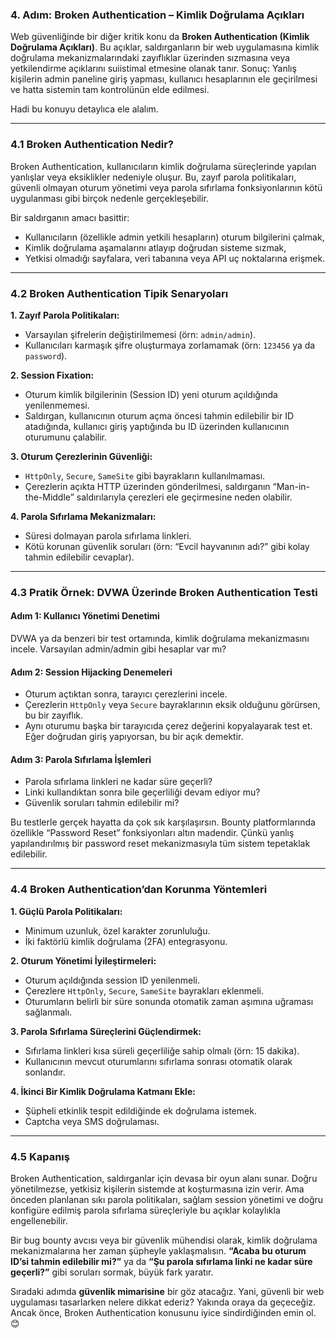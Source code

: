 ### 4. Adım: Broken Authentication – Kimlik Doğrulama Açıkları

Web güvenliğinde bir diğer kritik konu da **Broken Authentication (Kimlik Doğrulama Açıkları)**. Bu açıklar, saldırganların bir web uygulamasına kimlik doğrulama mekanizmalarındaki zayıflıklar üzerinden sızmasına veya yetkilendirme açıklarını suiistimal etmesine olanak tanır. Sonuç: Yanlış kişilerin admin paneline giriş yapması, kullanıcı hesaplarının ele geçirilmesi ve hatta sistemin tam kontrolünün elde edilmesi.

Hadi bu konuyu detaylıca ele alalım.

---

### 4.1 Broken Authentication Nedir?

Broken Authentication, kullanıcıların kimlik doğrulama süreçlerinde yapılan yanlışlar veya eksiklikler nedeniyle oluşur. Bu, zayıf parola politikaları, güvenli olmayan oturum yönetimi veya parola sıfırlama fonksiyonlarının kötü uygulanması gibi birçok nedenle gerçekleşebilir.

Bir saldırganın amacı basittir:  
- Kullanıcıların (özellikle admin yetkili hesapların) oturum bilgilerini çalmak,  
- Kimlik doğrulama aşamalarını atlayıp doğrudan sisteme sızmak,  
- Yetkisi olmadığı sayfalara, veri tabanına veya API uç noktalarına erişmek.

---

### 4.2 Broken Authentication Tipik Senaryoları

**1. Zayıf Parola Politikaları:**  
- Varsayılan şifrelerin değiştirilmemesi (örn: `admin/admin`).  
- Kullanıcıları karmaşık şifre oluşturmaya zorlamamak (örn: `123456` ya da `password`).

**2. Session Fixation:**  
- Oturum kimlik bilgilerinin (Session ID) yeni oturum açıldığında yenilenmemesi.  
- Saldırgan, kullanıcının oturum açma öncesi tahmin edilebilir bir ID atadığında, kullanıcı giriş yaptığında bu ID üzerinden kullanıcının oturumunu çalabilir.

**3. Oturum Çerezlerinin Güvenliği:**  
- `HttpOnly`, `Secure`, `SameSite` gibi bayrakların kullanılmaması.  
- Çerezlerin açıkta HTTP üzerinden gönderilmesi, saldırganın “Man-in-the-Middle” saldırılarıyla çerezleri ele geçirmesine neden olabilir.

**4. Parola Sıfırlama Mekanizmaları:**  
- Süresi dolmayan parola sıfırlama linkleri.  
- Kötü korunan güvenlik soruları (örn: “Evcil hayvanının adı?” gibi kolay tahmin edilebilir cevaplar).

---

### 4.3 Pratik Örnek: DVWA Üzerinde Broken Authentication Testi

#### **Adım 1: Kullanıcı Yönetimi Denetimi**  
DVWA ya da benzeri bir test ortamında, kimlik doğrulama mekanizmasını incele. Varsayılan admin/admin gibi hesaplar var mı?

#### **Adım 2: Session Hijacking Denemeleri**  
- Oturum açtıktan sonra, tarayıcı çerezlerini incele.  
- Çerezlerin `HttpOnly` veya `Secure` bayraklarının eksik olduğunu görürsen, bu bir zayıflık.  
- Aynı oturumu başka bir tarayıcıda çerez değerini kopyalayarak test et. Eğer doğrudan giriş yapıyorsan, bu bir açık demektir.

#### **Adım 3: Parola Sıfırlama İşlemleri**  
- Parola sıfırlama linkleri ne kadar süre geçerli?  
- Linki kullandıktan sonra bile geçerliliği devam ediyor mu?  
- Güvenlik soruları tahmin edilebilir mi?

Bu testlerle gerçek hayatta da çok sık karşılaşırsın. Bounty platformlarında özellikle “Password Reset” fonksiyonları altın madendir. Çünkü yanlış yapılandırılmış bir password reset mekanizmasıyla tüm sistem tepetaklak edilebilir.

---

### 4.4 Broken Authentication’dan Korunma Yöntemleri

**1. Güçlü Parola Politikaları:**  
- Minimum uzunluk, özel karakter zorunluluğu.  
- İki faktörlü kimlik doğrulama (2FA) entegrasyonu.

**2. Oturum Yönetimi İyileştirmeleri:**  
- Oturum açıldığında session ID yenilenmeli.  
- Çerezlere `HttpOnly`, `Secure`, `SameSite` bayrakları eklenmeli.  
- Oturumların belirli bir süre sonunda otomatik zaman aşımına uğraması sağlanmalı.

**3. Parola Sıfırlama Süreçlerini Güçlendirmek:**  
- Sıfırlama linkleri kısa süreli geçerliliğe sahip olmalı (örn: 15 dakika).  
- Kullanıcının mevcut oturumlarını sıfırlama sonrası otomatik olarak sonlandır.

**4. İkinci Bir Kimlik Doğrulama Katmanı Ekle:**  
- Şüpheli etkinlik tespit edildiğinde ek doğrulama istemek.  
- Captcha veya SMS doğrulaması.

---

### 4.5 Kapanış

Broken Authentication, saldırganlar için devasa bir oyun alanı sunar. Doğru yönetilmezse, yetkisiz kişilerin sistemde at koşturmasına izin verir. Ama önceden planlanan sıkı parola politikaları, sağlam session yönetimi ve doğru konfigüre edilmiş parola sıfırlama süreçleriyle bu açıklar kolaylıkla engellenebilir.

Bir bug bounty avcısı veya bir güvenlik mühendisi olarak, kimlik doğrulama mekanizmalarına her zaman şüpheyle yaklaşmalısın. **“Acaba bu oturum ID’si tahmin edilebilir mi?”** ya da **“Şu parola sıfırlama linki ne kadar süre geçerli?”** gibi soruları sormak, büyük fark yaratır.

Sıradaki adımda **güvenlik mimarisine** bir göz atacağız. Yani, güvenli bir web uygulaması tasarlarken nelere dikkat ederiz? Yakında oraya da geçeceğiz. Ancak önce, Broken Authentication konusunu iyice sindirdiğinden emin ol. 😊
